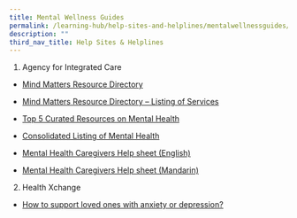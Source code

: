 ```yaml
---
title: Mental Wellness Guides
permalink: /learning-hub/help-sites-and-helplines/mentalwellnessguides/
description: ""
third_nav_title: Help Sites & Helplines
---
```



1) Agency for Integrated Care

*   [Mind Matters Resource Directory](https://www.google.com/url?q=https%3A%2F%2Fwww.aic.sg%2Fresources%2FDocuments%2FBrochures%2FMental%2520Health%2FMind%2520Matters%2520Resource%2520Directory%2520Book.pdf&sa=D&sntz=1&usg=AOvVaw0MFUDDwfDmVPwl8kT0YVSn)
    
*   [Mind Matters Resource Directory – Listing of Services](https://www.google.com/url?q=https%3A%2F%2Fwww.aic.sg%2Fresources%2FDocuments%2FBrochures%2FMental%2520Health%2FMind%2520Matters%2520Resource%2520Directory%2520Listings.PDF&sa=D&sntz=1&usg=AOvVaw1msV36ls2LD5-DjCdZrgIg)
    
*   [Top 5 Curated Resources on Mental Health](https://www.google.com/url?q=https%3A%2F%2Faic.buzz%2FTop5_MH&sa=D&sntz=1&usg=AOvVaw2Mi1yMAEyhjZGvJId15RVD)
    
*   [Consolidated Listing of Mental Health](https://www.google.com/url?q=https%3A%2F%2Faic.buzz%2FMHListing&sa=D&sntz=1&usg=AOvVaw221g79kztVPqYOehApCx4r)
    
*   [Mental Health Caregivers Help sheet (English)](https://www.google.com/url?q=https%3A%2F%2Fwww.aic.sg%2Fresources%2FDocuments%2FBrochures%2FMental%2520Health%2FMH%2520Helpsheet%2520English.pdf&sa=D&sntz=1&usg=AOvVaw2Qo9Zw_h_tHlECLvWwLml4)
    
*   [Mental Health Caregivers Help sheet (Mandarin)](https://www.google.com/url?q=https%3A%2F%2Fwww.aic.sg%2Fresources%2FDocuments%2FBrochures%2FMental%2520Health%2FMH%2520Helpsheet%2520Chinese.pdf&sa=D&sntz=1&usg=AOvVaw1QPTxFakWyU6fzbQkfiCaL)

2) Health Xchange

*   [How to support loved ones with anxiety or depression?](https://www.google.com/url?q=https%3A%2F%2Fwww.healthxchange.sg%2Fwellness%2Fmental-health%2Fmanaging-anxiety-depression-creating-positive-environment&sa=D&sntz=1&usg=AOvVaw0kWNQWjlNgIc4nT2N-D9qs)